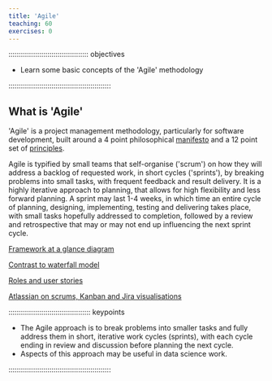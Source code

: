 ```yaml
---
title: 'Agile'
teaching: 60
exercises: 0
---
```


::::::::::::::::::::::::::::::::::::::: objectives

- Learn some basic concepts of the 'Agile' methodology

::::::::::::::::::::::::::::::::::::::::::::::::::

## What is 'Agile'

'Agile' is a project management methodology, particularly for software development,
built around a 4 point philosophical [manifesto](https://agilemanifesto.org/) 
and a 12 point set of [principles](https://agilemanifesto.org/principles.html).

Agile is typified by small teams that self-organise ('scrum') on how they will 
address a backlog of requested work, in short cycles ('sprints'), by breaking 
problems into small tasks, with frequent feedback and result delivery. It is a
highly iterative approach to planning, that allows for high flexibility and less 
forward planning. A sprint may last 1-4 weeks, in which time an entire cycle of 
planning, designing, implementing, testing and delivering takes place, with small
tasks hopefully addressed to completion, followed by a review and retrospective 
that may or may not end up influencing the next sprint cycle.

[Framework at a glance diagram](https://www.planview.com/resources/guide/agile-methodologies-a-beginners-guide/basics-benefits-agile-method/)

[Contrast to waterfall model](https://www.guru99.com/agile-methodology-in-software-testing.html)

[Roles and user stories](https://www.tutorialspoint.com/agile/agile_primer.htm)

[Atlassian on scrums, Kanban and Jira visualisations](https://www.atlassian.com/agile/project-management)


:::::::::::::::::::::::::::::::::::::::: keypoints

- The Agile approach is to break problems into smaller tasks and fully address them
in short, iterative work cycles (sprints), with each cycle ending in review and discussion
before planning the next cycle.
- Aspects of this approach may be useful in data science work. 

::::::::::::::::::::::::::::::::::::::::::::::::::


